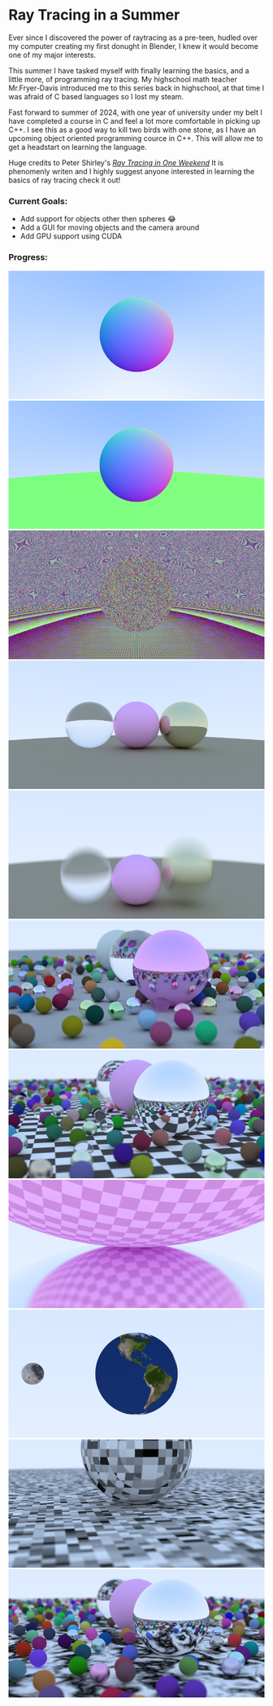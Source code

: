 Ray Tracing in a Summer
==========================
Ever since I discovered the power of raytracing as a pre-teen, hudled over my computer creating my first donught in Blender, I knew it would become one of my major interests. 

This summer I have tasked myself with finally learning the basics, and a little more, of programming ray tracing. My highschool math teacher Mr.Fryer-Davis introduced me to this series back in highschool, at that time I was afraid of C based languages so I lost my steam. 

Fast forward to summer of 2024, with one year of university under my belt I have completed a course in C and feel a lot more comfortable in picking up C++. 
I see this as a good way to kill two birds with one stone, as I have an upcoming object oriented programming cource in C++. This will allow me to get a headstart on learning the language.

Huge credits to Peter Shirley's [_Ray Tracing in One Weekend_](https://raytracing.github.io/books/RayTracingInOneWeekend.html) 
It is phenomenly writen and I highly suggest anyone interested in learning the basics of ray tracing check it out!

### Current Goals: 
- Add support for objects other then spheres 😂
- Add a GUI for moving objects and the camera around
- Add GPU support using CUDA

### Progress:
![Normals](Images/Normals.png)
![Rasterize](Images/Rasterize.png)
![Artifact](Images/Artifact.png)
![Scene A](Images/SceneA.png)
![Motion Blur](Images/MotionBlur.png)
![Scene B](Images/SceneB.png)
![Checker1](Images/SceneB_Checker.png)
![Checker2](Images/Checker.png)
![Image Textures](Images/Image_texture.png)
![Noise 1](Images/noise1.png)
![Noise 2](Images/noise2.png)


